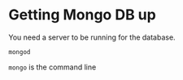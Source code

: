 # Getting Mongo DB up

You need a server to be running for the database.

`mongod`

`mongo` is the command line
